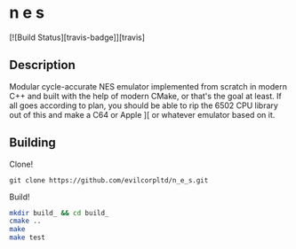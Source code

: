 # n e s

[![Build Status][travis-badge]][travis]

## Description

Modular cycle-accurate NES emulator implemented from scratch in modern C++ and
built with the help of modern CMake, or that's the goal at least. If all goes
according to plan, you should be able to rip the 6502 CPU library out of this
and make a C64 or Apple ][ or whatever emulator based on it.

## Building

Clone!

`git clone https://github.com/evilcorpltd/n_e_s.git`

Build!

```sh
mkdir build_ && cd build_
cmake ..
make
make test
```
